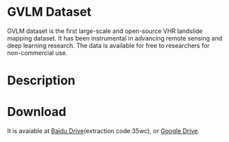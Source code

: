 
# GVLM Dataset

GVLM dataset is the first large-scale and open-source VHR landslide mapping dataset.
It has been instrumental in advancing remote sensing and deep learning research. The data is available for free to researchers for non-commercial use.

# Description

# Download
It is avaiable at  [Baidu Drive](https://pan.baidu.com/s/1obnekFDbRbW0vFPXIXzOuA)(extraction code:35wc), or [Google Drive](https://drive.google.com/file/d/1Plebf2UkMMn7SwguWgZQLvdcnxQTCyV_/view?usp=sharing).

